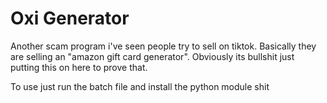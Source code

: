 # Oxi Generator
Another scam program i've seen people try to sell on tiktok. Basically they are selling an "amazon gift card generator". Obviously its bullshit just putting this on here to prove that. 

To use just run the batch file and install the python module shit
